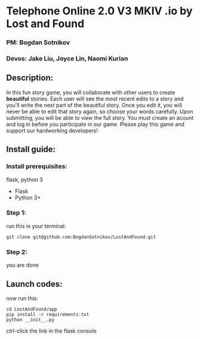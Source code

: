 # Telephone Online 2.0 V3 MKIV .io by Lost and Found

### PM: Bogdan Sotnikov

### Devos: Jake Liu, Joyce Lin, Naomi Kurian


## Description: 
In this fun story game, you will collaborate with other users to create **beautiful** stories. Each user will see the most recent edits to a story and you'll write the next part of the beautiful story. Once you edit it, you will never be able to edit that story again, so choose your words carefully. Upon submitting, you will be able to view the full story. You must create an acount and log in before you participate in our game. Please play this game and support our hardworking developers!

## Install guide:

### Install prerequisites:

flask, python 3
* Flask
* Python 3+

### Step 1:

run this in your terminal:

```
git clone git@github.com:BogdanSotnikov/LostAndFound.git
```

### Step 2:

you are done

## Launch codes:

now run this:

```
cd LostAndFound/app
pip install -r requirements.txt
python __init__.py
```

ctrl-click the link in the flask console

